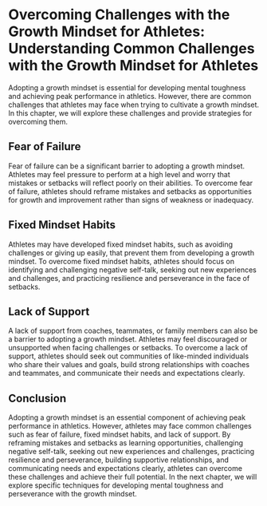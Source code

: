 Overcoming Challenges with the Growth Mindset for Athletes: Understanding Common Challenges with the Growth Mindset for Athletes
================================================================================================================================

Adopting a growth mindset is essential for developing mental toughness and achieving peak performance in athletics. However, there are common challenges that athletes may face when trying to cultivate a growth mindset. In this chapter, we will explore these challenges and provide strategies for overcoming them.

Fear of Failure
---------------

Fear of failure can be a significant barrier to adopting a growth mindset. Athletes may feel pressure to perform at a high level and worry that mistakes or setbacks will reflect poorly on their abilities. To overcome fear of failure, athletes should reframe mistakes and setbacks as opportunities for growth and improvement rather than signs of weakness or inadequacy.

Fixed Mindset Habits
--------------------

Athletes may have developed fixed mindset habits, such as avoiding challenges or giving up easily, that prevent them from developing a growth mindset. To overcome fixed mindset habits, athletes should focus on identifying and challenging negative self-talk, seeking out new experiences and challenges, and practicing resilience and perseverance in the face of setbacks.

Lack of Support
---------------

A lack of support from coaches, teammates, or family members can also be a barrier to adopting a growth mindset. Athletes may feel discouraged or unsupported when facing challenges or setbacks. To overcome a lack of support, athletes should seek out communities of like-minded individuals who share their values and goals, build strong relationships with coaches and teammates, and communicate their needs and expectations clearly.

Conclusion
----------

Adopting a growth mindset is an essential component of achieving peak performance in athletics. However, athletes may face common challenges such as fear of failure, fixed mindset habits, and lack of support. By reframing mistakes and setbacks as learning opportunities, challenging negative self-talk, seeking out new experiences and challenges, practicing resilience and perseverance, building supportive relationships, and communicating needs and expectations clearly, athletes can overcome these challenges and achieve their full potential. In the next chapter, we will explore specific techniques for developing mental toughness and perseverance with the growth mindset.
